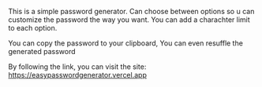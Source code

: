 This is a simple password generator.
Can choose between options so u can customize the password the way you want.
You can add a charachter limit to each option.

You can copy the password to your clipboard,
You can even resuffle the generated password

By following the link, you can visit the site:
https://easypasswordgenerator.vercel.app
